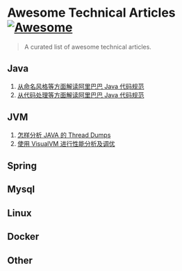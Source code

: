 # Awesome Technical Articles [![Awesome](https://cdn.rawgit.com/sindresorhus/awesome/d7305f38d29fed78fa85652e3a63e154dd8e8829/media/badge.svg)](https://github.com/sindresorhus/awesome)

> A curated list of awesome technical articles.

## Java
1. [从命名风格等方面解读阿里巴巴 Java 代码规范](https://www.ibm.com/developerworks/cn/java/deconding-code-specification-part-1/index.html)
2. [从代码处理等方面解读阿里巴巴 Java 代码规范](https://www.ibm.com/developerworks/cn/java/deconding-code-specification-part-2/index.html)

## JVM
1. [怎样分析 JAVA 的 Thread Dumps](https://segmentfault.com/a/1190000000615690)
2. [使用 VisualVM 进行性能分析及调优](https://www.ibm.com/developerworks/cn/java/j-lo-visualvm/)

## Spring

## Mysql

## Linux

## Docker

## Other
